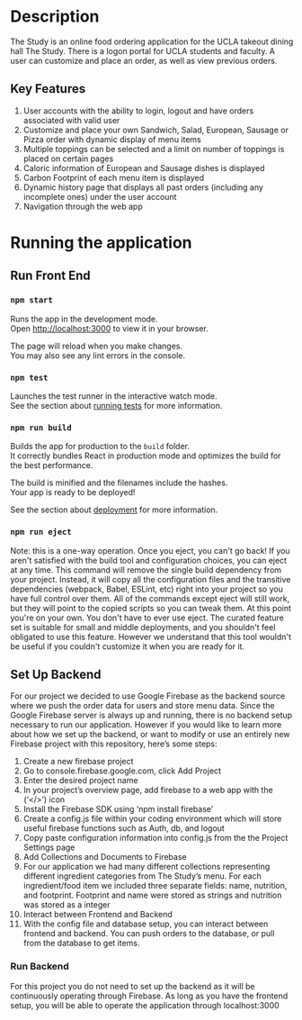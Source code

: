 # Description

The Study is an online food ordering application for the UCLA takeout dining hall The Study. There is a logon portal for UCLA students and faculty. A user can customize and place an order, as well as view previous orders.

## Key Features
1. User accounts with the ability to login, logout and have orders associated with valid user 
2. Customize and place your own Sandwich, Salad, European, Sausage or Pizza order with dynamic display of menu items 
3. Multiple toppings can be selected and a limit on number of toppings is placed on certain pages 
4. Caloric information of European and Sausage dishes is displayed 
5. Carbon Footprint of each menu item is displayed 
6. Dynamic history page that displays all past orders (including any incomplete ones) under the user account 
7. Navigation through the web app 

# Running the application

## Run Front End

### `npm start`

Runs the app in the development mode.\
Open [http://localhost:3000](http://localhost:3000) to view it in your browser.

The page will reload when you make changes.\
You may also see any lint errors in the console.

### `npm test`

Launches the test runner in the interactive watch mode.\
See the section about [running tests](https://facebook.github.io/create-react-app/docs/running-tests) for more information.

### `npm run build`

Builds the app for production to the `build` folder.\
It correctly bundles React in production mode and optimizes the build for the best performance.

The build is minified and the filenames include the hashes.\
Your app is ready to be deployed!

See the section about [deployment](https://facebook.github.io/create-react-app/docs/deployment) for more information.

### `npm run eject`

Note: this is a one-way operation. Once you eject, you can't go back!
If you aren't satisfied with the build tool and configuration choices, you can eject at any time. This command will remove the single build dependency from your project.
Instead, it will copy all the configuration files and the transitive dependencies (webpack, Babel, ESLint, etc) right into your project so you have full control over them. All of the commands except eject will still work, but they will point to the copied scripts so you can tweak them. At this point you're on your own.
You don't have to ever use eject. The curated feature set is suitable for small and middle deployments, and you shouldn't feel obligated to use this feature. However we understand that this tool wouldn't be useful if you couldn't customize it when you are ready for it.

## Set Up Backend
For our project we decided to use Google Firebase as the backend source where we push the order data for users and store menu data. Since the Google Firebase server is always up and running, there is no backend setup necessary to run our application. However if you would like to learn more about how we set up the backend, or want to modify or use an entirely new Firebase project with this repository, here’s some steps:  

1. Create a new firebase project 
2. Go to console.firebase.google.com, click Add Project
3. Enter the desired project name
4. In your project’s overview page, add firebase to a web app with the (‘</>’) icon  
5. Install the Firebase SDK using ‘npm install firebase’
6. Create a config.js file within your coding environment which will store useful firebase functions such as Auth, db, and logout 
7. Copy paste configuration information into config.js from the the Project Settings page
8. Add Collections and Documents to Firebase 
9. For our application we had many different collections representing different ingredient categories from The Study’s menu. For each ingredient/food item we included three separate fields: name, nutrition, and footprint. Footprint and name were stored as strings and nutrition was stored as a integer
10. Interact between Frontend and Backend
11. With the config file and database setup, you can interact between frontend and backend. You can push orders to the database, or pull from the database to get items. 

### Run Backend
For this project you do not need to set up the backend as it will be continuously operating through Firebase. As long as you have the frontend setup, you will be able to operate the application through localhost:3000 


